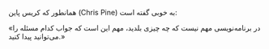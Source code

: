 همانطور که کریس پاین (Chris Pine) به خوبی گفته است:

«در برنامه‌نویسی مهم نیست که چه چیزی بلدید، مهم این است که جواب کدام مسئله‌ را می‌توانید پیدا کنید.»